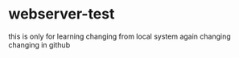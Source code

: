 # webserver-test
this is only for learning
changing from local system
again changing
changing in github
